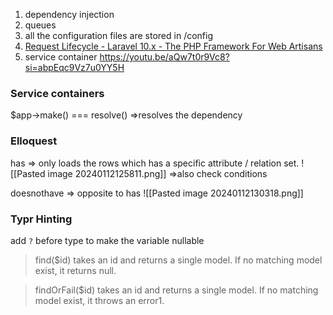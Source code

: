 1. dependency injection
2. queues
3. all the configuration files are stored in /config
4. [Request Lifecycle - Laravel 10.x - The PHP Framework For Web Artisans](https://laravel.com/docs/10.x/lifecycle)
5. service container https://youtu.be/aQw7t0r9Vc8?si=abpEqc9Vz7u0YY5H
### Service containers
$app->make() === resolve() =>resolves the dependency

### Elloquest
has => only loads the rows which has a specific attribute / relation set.
![[Pasted image 20240112125811.png]]
=>also check conditions

doesnothave => opposite to has
![[Pasted image 20240112130318.png]]

### Typr Hinting

add `?` before type to make the variable nullable

> find($id) takes an id and returns a single model. If no matching model exist, it returns null.
    
>   findOrFail($id) takes an id and returns a single model. If no matching model exist, it throws an error1.


